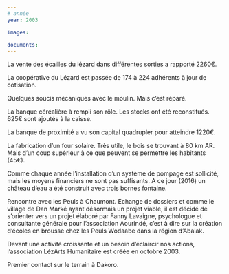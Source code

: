 ```yaml
---
# année
year: 2003

images:

documents:
---
```


La vente des écailles du lézard dans différentes sorties a rapporté 2260€.

La coopérative du Lézard est passée de 174 à 224 adhérents à jour de cotisation.

Quelques soucis mécaniques avec le moulin. Mais c’est réparé.

La banque céréalière à rempli son rôle. Les stocks ont été reconstitués. 625€ sont ajoutés à la caisse.

La banque de proximité a vu son capital quadrupler pour atteindre 1220€.

La fabrication d’un four solaire. Très utile, le bois se trouvant à 80 km AR. Mais d’un coup supérieur à ce que peuvent se permettre les habitants (45€).

Comme chaque année l’installation d’un système de pompage est sollicité, mais les moyens financiers ne sont pas suffisants. A ce jour (2016) un château d’eau a été construit avec trois bornes fontaine.

Rencontre avec les Peuls à Chaumont. Echange de dossiers et comme le village de Dan Marké ayant désormais un projet viable, il est décidé de s’orienter vers un projet élaboré par Fanny Lavaigne, psychologue et consultante générale pour l’association Aourindé, c’est à dire sur la création d’écoles en brousse chez les Peuls Wodaabe dans la région d’Abalak.

Devant une activité croissante et un besoin d’éclaircir nos actions, l’association LézArts Humanitaire est créée en octobre 2003.

Premier contact sur le terrain à Dakoro.
